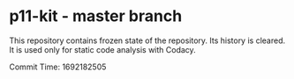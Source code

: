 # p11-kit - master branch

This repository contains frozen state of the repository.
Its history is cleared. It is used only for static code
analysis with Codacy.

Commit Time: 1692182505